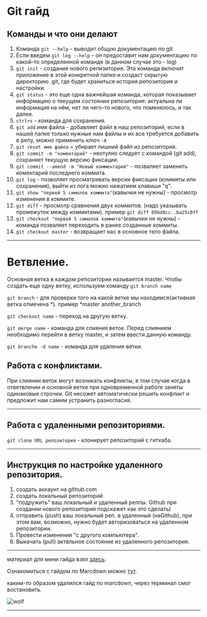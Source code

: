 # Git гайд
## Команды и что они делают
1. Команда `git --help` - выводит общую документацию по git
2. Если введем `git log --help` - он предоставит нам документацию по какой-то определенной команде (в данном случае это - log)
3. `git init`  - создание нового репизитория. Эта команда включит приложение в этой конкретной папке и создаст скрытую директорию .git, где будет храниться история репозитория и настройки.
4. `git status`  - это еще одна важнейшая команда, которая показывает информацию о текущем состоянии репозитория: актуальна ли информация на нём, нет ли чего-то нового, что поменялось, и так далее.
5. `ctrl+s`  - команда для сохранения.
6. `git add`  имя файла - добавляет файл в наш репозиторий, если в нашей папке только нужные нам файлы и их все требуется добавить в репу, можно применить ключ `-A`
7. `git reset имя файла` = убирает лишний файл из репозитория.
8. `git commit -m "коментарий"`  - неотулно следует с командой (git add), сохраняет текущую версию фиксации.
9. `git commit --amend -m "Новый комментарий"` - позваляет заменить коментарий последнего коммита.
10. `git log`  - позволяет просматривать версии фиксации (коммиты или сохранения), выйти из лога можно нажатием клавиши "q".
11. `git show "первей 5 симолов коммита"`(кавычки не нужны) - просмотр изменения в коммите.
12. `git diff` - просмотр сравнения двух коммитов. (надо указывать промежуток между коммитами). 
пример `git diff 09bd8cc..ba25c0ff`
13. `git checkout "первей 5 симолов коммита"`(кавычки не нужны)  - команда позваляет переходить в ранее созданные коммиты.
14. `git checkout master`  - возвращает нас в основное тело файла.
***

# Ветвление.
Основная ветка в каждом репозитории называется master. Чтобы создать еще одну ветку, используем команду `git branch name`

`git branch` - для проверки того на какой ветке мы находимся(активная ветка отмечена *). пример
    *master
     another_branch

`git checkout name` - переход на другую ветку.

`git merge name` - команда для слияния веток. Перед слиянием необходимо перейти в ветку master, и затем ввести данную команду.

`git branche -d name` - команда для удаления ветки.

## Работа с конфликтами.
При слиянии веток могут возникать конфликты, в том случае когда в ответвлении и основной ветке при одновременной работе заняты одинаковые строчки. Git несожет автоматически решить конфликт и предложит нам самим устранить разногласия. 
***
## Работа с удаленными репозиториями.

`git clone URL репозитория` - клонирует репозиторий с гитхаба.

***
## Инструкция по настройке удаленного репозитория.

1. создать аккаунт на github.com
2. создать локальный репозиторий
3. "подружить" ваш локальный и удаленный реппы. Github при создании нового репозитория подскажет как это сделать)
4. отправить (push) ваш локальный реп. в удаленный (наGithub), при этом вам, возможно, нужно будет авторизоваться на удаленном репозитории.
5. Провести изменения "с другого компьютера".
6. Выкачать (pull) актвльное состояние из удаленного репозитория.
***
материал для мини гайда взял [здесь].

Ознакомиться с гайдом по Marcdown можно [тут].


[тут]: Home_work.md

[здесь]: https://proglib.io/p/git-for-half-an-hour

каким-то образом удалился гайд по marcdown, через терминал смог востановить.

![wolf]

[wolf]:wolf.jpg

***